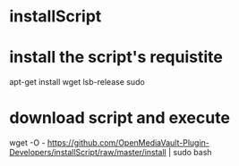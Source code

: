 # installScript

# install the script's requistite
apt-get install wget lsb-release sudo

# download script and execute
wget -O - https://github.com/OpenMediaVault-Plugin-Developers/installScript/raw/master/install | sudo bash
